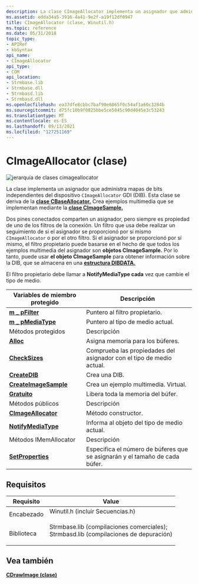 ```yaml
---
description: La clase CImageAllocator implementa un asignador que administra mapas de bits independientes del dispositivo (DIB) de GDI. Esta clase se deriva de la clase CBaseAllocator. Crea ejemplos multimedia que se implementan mediante la clase CImageSample.
ms.assetid: edda34a5-3916-4a41-9e2f-a19f12df0947
title: CImageAllocator (clase, Winutil.h)
ms.topic: reference
ms.date: 05/31/2018
topic_type:
- APIRef
- kbSyntax
api_name:
- CImageAllocator
api_type:
- COM
api_location:
- Strmbase.lib
- Strmbase.dll
- Strmbasd.lib
- Strmbasd.dll
ms.openlocfilehash: ea37dfe8cbbc7baf90e6065f0c54af1a60c3284b
ms.sourcegitcommit: d75fc10b9f0825bbe5ce5045c90d4045e3c53243
ms.translationtype: MT
ms.contentlocale: es-ES
ms.lasthandoff: 09/13/2021
ms.locfileid: "127251169"
---
```

# <a name="cimageallocator-class"></a>CImageAllocator (clase)

![jerarquía de clases cimageallocator](images/wutil04.png)

La clase implementa un asignador que administra mapas de bits independientes del dispositivo `CImageAllocator` GDI (DIB). Esta clase se deriva de la [**clase CBaseAllocator.**](cbaseallocator.md) Crea ejemplos multimedia que se implementan mediante la [**clase CImageSample.**](cimagesample.md)

Dos pines conectados comparten un asignador, pero siempre es propiedad de uno de los filtros de la conexión. Un filtro que usa debe realizar un seguimiento de si el asignador se proporcionó por sí mismo `CImageAllocator` o por el otro filtro. Si el asignador se proporcionó por sí mismo, el filtro propietario puede basarse en el hecho de que todos los ejemplos multimedia del asignador son **objetos CImageSample.** Por lo tanto, puede usar **el objeto CImageSample** para obtener información sobre la DIB, que se almacena en una [**estructura DIBDATA.**](dibdata.md)

El filtro propietario debe llamar a **NotifyMediaType cada** vez que cambie el tipo de medio.



| Variables de miembro protegido                                     | Descripción                                                              |
|----------------------------------------------------------------|--------------------------------------------------------------------------|
| [**m \_ pFilter**](cimageallocator-m-pfilter.md)                | Puntero al filtro propietario.                                            |
| [**m \_ pMediaType**](cimageallocator-m-pmediatype.md)          | Puntero al tipo de medio actual.                                       |
| Métodos protegidos                                              | Descripción                                                              |
| [**Alloc**](cimageallocator-alloc.md)                         | Asigna memoria para los búferes.                                        |
| [**CheckSizes**](cimageallocator-checksizes.md)               | Comprueba las propiedades del asignador con el tipo de medio actual.              |
| [**CreateDIB**](cimageallocator-createdib.md)                 | Crea una DIB.                                                           |
| [**CreateImageSample**](cimageallocator-createimagesample.md) | Crea un ejemplo multimedia. Virtual.                                         |
| [**Gratuito**](cimageallocator-free.md)                           | Libera toda la memoria del búfer.                                       |
| Métodos públicos                                                 | Descripción                                                              |
| [**CImageAllocator**](cimageallocator-cimageallocator.md)     | Método constructor.                                                      |
| [**NotifyMediaType**](cimageallocator-notifymediatype.md)     | Informa al objeto del tipo de medio actual.                            |
| Métodos IMemAllocator                                          | Descripción                                                              |
| [**SetProperties**](cimageallocator-setproperties.md)         | Especifica el número de búferes que se asignarán y el tamaño de cada búfer. |



 

## <a name="requirements"></a>Requisitos



| Requisito | Value |
|--------------------|--------------------------------------------------------------------------------------------------------------------------------------------------------------------------------------------|
| Encabezado<br/>  | <dl> <dt>Winutil.h (incluir Secuencias.h)</dt> </dl>                                                                                   |
| Biblioteca<br/> | <dl> <dt>Strmbase.lib (compilaciones comerciales); </dt> <dt>Strmbasd.lib (compilaciones de depuración)</dt> </dl> |



## <a name="see-also"></a>Vea también

<dl> <dt>

[**CDrawImage (clase)**](cdrawimage.md)
</dt> </dl>

 

 




